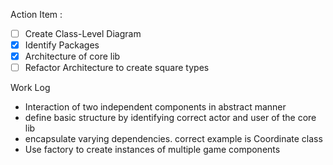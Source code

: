 <p>Action Item :</p>
   
- [ ] Create Class-Level Diagram
- [x] Identify Packages
- [x] Architecture of core lib
- [ ] Refactor Architecture to create square types

<p> Work Log </p>

- Interaction of two independent components in abstract manner
- define basic structure by identifying correct actor and user of the core lib
- encapsulate varying dependencies. correct example is Coordinate class
- Use factory to create instances of multiple game components

